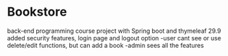 # Bookstore
back-end programming course project with Spring boot and thymeleaf
29.9 added security features, login page and logout option 
-user cant see or use delete/edit functions, but can add a book
-admin sees all the features 
